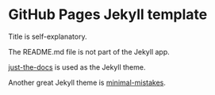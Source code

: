 # GitHub Pages Jekyll template

Title is self-explanatory.

The README.md file is not part of the Jekyll app.

[just-the-docs](https://github.com/just-the-docs/just-the-docs) is used as the Jekyll theme.

Another great Jekyll theme is [minimal-mistakes](https://github.com/mmistakes/minimal-mistakes).

